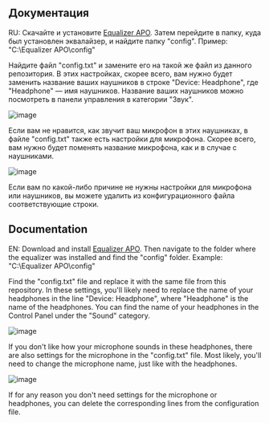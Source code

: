 ## Документация

RU: Скачайте и установите [Equalizer APO](https://equalizerapo.com/).
Затем перейдите в папку, куда был установлен эквалайзер, и найдите папку "config". Пример: "C:\Equalizer APO\config\"

Найдите файл "config.txt" и замените его на такой же файл из данного репозитория. В этих настройках, скорее всего, вам нужно будет заменить название ваших наушников в строке "Device: Headphone", где "Headphone" — имя наушников. Название ваших наушников можно посмотреть в панели управления в категории "Звук".

![image](https://github.com/DaniruAnime/Steelseries-Arctis-3-Equalizer-APO-Settings/assets/94218118/368cc4b8-bb02-4a45-853b-b9a09183e43f)


Если вам не нравится, как звучит ваш микрофон в этих наушниках, в файле "config.txt" также есть настройки для микрофона. Скорее всего, вам нужно будет поменять название микрофона, как и в случае с наушниками.

![image](https://github.com/DaniruAnime/Steelseries-Arctis-3-Equalizer-APO-Settings/assets/94218118/f0ce6e62-bde1-4b42-a566-3f80c2350923)


Если вам по какой-либо причине не нужны настройки для микрофона или наушников, вы можете удалить из конфигурационного файла соответствующие строки.


## Documentation

EN: Download and install [Equalizer APO](https://equalizerapo.com/).
Then navigate to the folder where the equalizer was installed and find the "config" folder. Example: "C:\Equalizer APO\config"

Find the "config.txt" file and replace it with the same file from this repository. In these settings, you'll likely need to replace the name of your headphones in the line "Device: Headphone", where "Headphone" is the name of the headphones. You can find the name of your headphones in the Control Panel under the "Sound" category.

![image](https://github.com/DaniruAnime/Steelseries-Arctis-3-Equalizer-APO-Settings/assets/94218118/653579f9-da5c-4830-89af-413e9bf1a4df)


If you don't like how your microphone sounds in these headphones, there are also settings for the microphone in the "config.txt" file. Most likely, you'll need to change the microphone name, just like with the headphones.

![image](https://github.com/DaniruAnime/Steelseries-Arctis-3-Equalizer-APO-Settings/assets/94218118/4f72fa38-3321-498f-924b-15809462f1c5)


If for any reason you don't need settings for the microphone or headphones, you can delete the corresponding lines from the configuration file.
